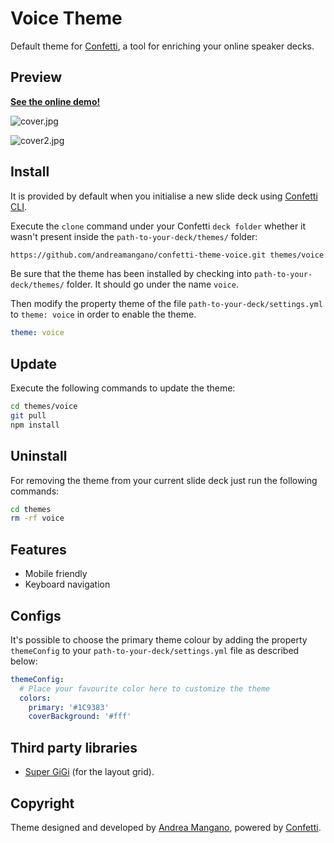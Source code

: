 # Voice Theme
Default theme for [Confetti](https://github.com/andreamangano/confetti-cli), a tool for enriching your online speaker decks.

## Preview
**[See the online demo!](https://andreamangano.github.io/confetti-demo/)**

![cover.jpg](http://s26.postimg.org/3les310kp/confetti_theme_voice_main_preview.jpg)

![cover2.jpg](http://s26.postimg.org/a0dszp7ah/confetti_theme_voice_main_mobile_preview.jpg)

## Install
It is provided by default when you initialise a new slide deck using [Confetti CLI](https://github.com/andreamangano/confetti-cli).

Execute the `` clone `` command under your Confetti `` deck folder `` whether it
 wasn't present inside the `` path-to-your-deck/themes/ `` folder:

``` bash
https://github.com/andreamangano/confetti-theme-voice.git themes/voice
```

Be sure that the theme has been installed by checking into `` path-to-your-deck/themes/ `` folder. It should go under the name `` voice ``.

Then modify the property theme of the file `` path-to-your-deck/settings.yml
`` to `` theme: voice `` in order to enable the theme.

``` yaml
theme: voice
```

## Update
Execute the following commands to update the theme:

``` bash
cd themes/voice
git pull
npm install
```

## Uninstall
For removing the theme from your current slide deck just run the following commands:

``` bash
cd themes
rm -rf voice
```

## Features
* Mobile friendly
* Keyboard navigation

## Configs
It's possible to choose the primary theme colour by adding the property
``` themeConfig ``` to your `` path-to-your-deck/settings.yml `` file as
described below:

``` yaml
themeConfig:
  # Place your favourite color here to customize the theme
  colors:
    primary: '#1C9383'
    coverBackground: '#fff'
```

## Third party libraries
* [Super GiGi](https://github.com/Objectway/super-gigi) (for the layout grid).

## Copyright
Theme designed and developed by [Andrea Mangano](https://github.com/andreamangano), powered by [Confetti](https://github.com/andreamangano/confetti-cli).
